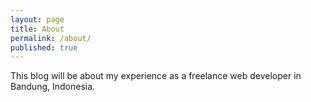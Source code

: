 ```yaml
---
layout: page
title: About
permalink: /about/
published: true
---
```


This blog will be about my experience as a freelance web developer in Bandung, Indonesia.